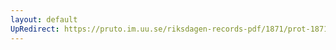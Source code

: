 ```yaml
---
layout: default
UpRedirect: https://pruto.im.uu.se/riksdagen-records-pdf/1871/prot-1871--ak--117/prot-1871--ak--117_005.pdf
---
```

